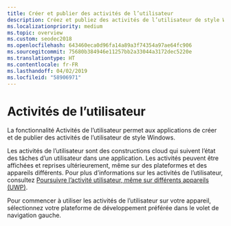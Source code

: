 ```yaml
---
title: Créer et publier des activités de l’utilisateur
description: Créez et publiez des activités de l’utilisateur de style Windows.
ms.localizationpriority: medium
ms.topic: overview
ms.custom: seodec2018
ms.openlocfilehash: 643460eca0d96fa14a89a3f74354a97ae64fc906
ms.sourcegitcommit: 75680b384946e11257bb2a33044a3172dec5220e
ms.translationtype: HT
ms.contentlocale: fr-FR
ms.lasthandoff: 04/02/2019
ms.locfileid: "58906971"
---
```

# <a name="user-activities"></a>Activités de l’utilisateur

La fonctionnalité Activités de l’utilisateur permet aux applications de créer et de publier des activités de l’utilisateur de style Windows.

Les activités de l’utilisateur sont des constructions cloud qui suivent l’état des tâches d’un utilisateur dans une application. Les activités peuvent être affichées et reprises ultérieurement, même sur des plateformes et des appareils différents. Pour plus d’informations sur les activités de l’utilisateur, consultez [Poursuivre l’activité utilisateur, même sur différents appareils (UWP)](https://docs.microsoft.com/windows/uwp/launch-resume/useractivities).

Pour commencer à utiliser les activités de l’utilisateur sur votre appareil, sélectionnez votre plateforme de développement préférée dans le volet de navigation gauche.
